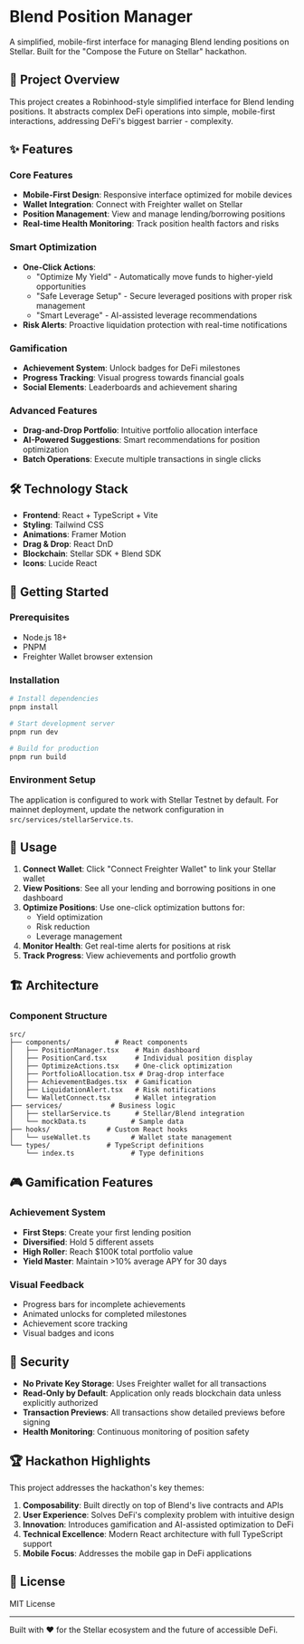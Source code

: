 # Blend Position Manager

A simplified, mobile-first interface for managing Blend lending positions on Stellar. Built for the "Compose the Future on Stellar" hackathon.

## 🎯 Project Overview

This project creates a Robinhood-style simplified interface for Blend lending positions. It abstracts complex DeFi operations into simple, mobile-first interactions, addressing DeFi's biggest barrier - complexity.

## ✨ Features

### Core Features
- **Mobile-First Design**: Responsive interface optimized for mobile devices
- **Wallet Integration**: Connect with Freighter wallet on Stellar
- **Position Management**: View and manage lending/borrowing positions
- **Real-time Health Monitoring**: Track position health factors and risks

### Smart Optimization
- **One-Click Actions**: 
  - "Optimize My Yield" - Automatically move funds to higher-yield opportunities
  - "Safe Leverage Setup" - Secure leveraged positions with proper risk management
  - "Smart Leverage" - AI-assisted leverage recommendations
- **Risk Alerts**: Proactive liquidation protection with real-time notifications

### Gamification
- **Achievement System**: Unlock badges for DeFi milestones
- **Progress Tracking**: Visual progress towards financial goals
- **Social Elements**: Leaderboards and achievement sharing

### Advanced Features
- **Drag-and-Drop Portfolio**: Intuitive portfolio allocation interface
- **AI-Powered Suggestions**: Smart recommendations for position optimization
- **Batch Operations**: Execute multiple transactions in single clicks

## 🛠 Technology Stack

- **Frontend**: React + TypeScript + Vite
- **Styling**: Tailwind CSS
- **Animations**: Framer Motion
- **Drag & Drop**: React DnD
- **Blockchain**: Stellar SDK + Blend SDK
- **Icons**: Lucide React

## 🚀 Getting Started

### Prerequisites
- Node.js 18+
- PNPM
- Freighter Wallet browser extension

### Installation

```bash
# Install dependencies
pnpm install

# Start development server
pnpm run dev

# Build for production
pnpm run build
```

### Environment Setup

The application is configured to work with Stellar Testnet by default. For mainnet deployment, update the network configuration in `src/services/stellarService.ts`.

## 📱 Usage

1. **Connect Wallet**: Click "Connect Freighter Wallet" to link your Stellar wallet
2. **View Positions**: See all your lending and borrowing positions in one dashboard
3. **Optimize Positions**: Use one-click optimization buttons for:
   - Yield optimization
   - Risk reduction
   - Leverage management
4. **Monitor Health**: Get real-time alerts for positions at risk
5. **Track Progress**: View achievements and portfolio growth

## 🏗 Architecture

### Component Structure
```
src/
├── components/           # React components
│   ├── PositionManager.tsx    # Main dashboard
│   ├── PositionCard.tsx       # Individual position display
│   ├── OptimizeActions.tsx    # One-click optimization
│   ├── PortfolioAllocation.tsx # Drag-drop interface
│   ├── AchievementBadges.tsx  # Gamification
│   ├── LiquidationAlert.tsx   # Risk notifications
│   └── WalletConnect.tsx      # Wallet integration
├── services/            # Business logic
│   ├── stellarService.ts      # Stellar/Blend integration
│   └── mockData.ts           # Sample data
├── hooks/              # Custom React hooks
│   └── useWallet.ts          # Wallet state management
└── types/              # TypeScript definitions
    └── index.ts              # Type definitions
```

## 🎮 Gamification Features

### Achievement System
- **First Steps**: Create your first lending position
- **Diversified**: Hold 5 different assets
- **High Roller**: Reach $100K total portfolio value
- **Yield Master**: Maintain >10% average APY for 30 days

### Visual Feedback
- Progress bars for incomplete achievements
- Animated unlocks for completed milestones
- Achievement score tracking
- Visual badges and icons

## 🔐 Security

- **No Private Key Storage**: Uses Freighter wallet for all transactions
- **Read-Only by Default**: Application only reads blockchain data unless explicitly authorized
- **Transaction Previews**: All transactions show detailed previews before signing
- **Health Monitoring**: Continuous monitoring of position safety

## 🏆 Hackathon Highlights

This project addresses the hackathon's key themes:

1. **Composability**: Built directly on top of Blend's live contracts and APIs
2. **User Experience**: Solves DeFi's complexity problem with intuitive design
3. **Innovation**: Introduces gamification and AI-assisted optimization to DeFi
4. **Technical Excellence**: Modern React architecture with full TypeScript support
5. **Mobile Focus**: Addresses the mobile gap in DeFi applications

## 📄 License

MIT License

---

Built with ❤️ for the Stellar ecosystem and the future of accessible DeFi.
